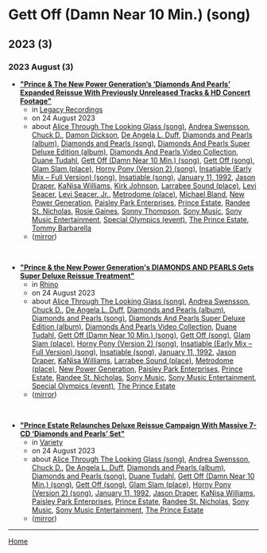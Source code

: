 # Gett Off (Damn Near 10 Min.) (song)

## 2023 (3)

### 2023 August (3)

 - [**"Prince & The New Power Generation’s ‘Diamonds And Pearls’ Expanded Reissue With Previously Unreleased Tracks & HD Concert Footage"**](https://www.legacyrecordings.com/2023/08/24/prince-the-new-power-generations-diamonds-and-pearls-expanded-reissue-with-previously-unreleased-tracks-hd-concert-footage/)
    - in [Legacy Recordings](../../../publications/k-o/legacy-recordings/index.md)
    - on 24 August 2023
    - about [Alice Through The Looking Glass (song)](../../../topics/song/alice-through-the-looking-glass/index.md), [Andrea Swensson](../../../topics/andrea-swensson/index.md), [Chuck D.](../../../topics/chuck-d/index.md), [Damon Dickson](../../../topics/damon-dickson/index.md), [De Angela L. Duff](../../../topics/de-angela-l-duff/index.md), [Diamonds and Pearls (album)](../../../topics/album/diamonds-and-pearls/index.md), [Diamonds and Pearls (song)](../../../topics/song/diamonds-and-pearls/index.md), [Diamonds And Pearls Super Deluxe Edition (album)](../../../topics/album/diamonds-and-pearls-super-deluxe-edition/index.md), [Diamonds And Pearls Video Collection](../../../topics/diamonds-and-pearls-video-collection/index.md), [Duane Tudahl](../../../topics/duane-tudahl/index.md), [Gett Off (Damn Near 10 Min.) (song)](../../../topics/song/gett-off-damn-near-10-min/index.md), [Gett Off (song)](../../../topics/song/gett-off/index.md), [Glam Slam (place)](../../../topics/place/glam-slam/index.md), [Horny Pony (Version 2) (song)](../../../topics/song/horny-pony-version-2/index.md), [Insatiable (Early Mix – Full Version) (song)](../../../topics/song/insatiable-early-mix-full-version/index.md), [Insatiable (song)](../../../topics/song/insatiable/index.md), [January 11, 1992](../../../topics/january-11-1992/index.md), [Jason Draper](../../../topics/jason-draper/index.md), [KaNisa Williams](../../../topics/kanisa-williams/index.md), [Kirk Johnson](../../../topics/kirk-johnson/index.md), [Larrabee Sound (place)](../../../topics/place/larrabee-sound/index.md), [Levi Seacer](../../../topics/levi-seacer/index.md), [Levi Seacer, Jr.](../../../topics/levi-seacer-jr/index.md), [Metrodome (place)](../../../topics/place/metrodome/index.md), [Michael Bland](../../../topics/michael-bland/index.md), [New Power Generation](../../../topics/new-power-generation/index.md), [Paisley Park Enterprises](../../../topics/paisley-park-enterprises/index.md), [Prince Estate](../../../topics/prince-estate/index.md), [Randee St. Nicholas](../../../topics/randee-st-nicholas/index.md), [Rosie Gaines](../../../topics/rosie-gaines/index.md), [Sonny Thompson](../../../topics/sonny-thompson/index.md), [Sony Music](../../../topics/sony-music/index.md), [Sony Music Entertainment](../../../topics/sony-music-entertainment/index.md), [Special Olympics (event)](../../../topics/event/special-olympics/index.md), [The Prince Estate](../../../topics/the-prince-estate/index.md), [Tommy Barbarella](../../../topics/tommy-barbarella/index.md)
    - ([mirror](https://web.archive.org/web/*/https://www.legacyrecordings.com/2023/08/24/prince-the-new-power-generations-diamonds-and-pearls-expanded-reissue-with-previously-unreleased-tracks-hd-concert-footage/))

<br />

 - [**"Prince & the New Power Generation's DIAMONDS AND PEARLS Gets Super Deluxe Reissue Treatment"**](https://www.rhino.com/article/prince-the-new-power-generations-diamonds-and-pearls-gets-super-deluxe-reissue-treatment)
    - in [Rhino](../../../publications/p-t/rhino/index.md)
    - on 24 August 2023
    - about [Alice Through The Looking Glass (song)](../../../topics/song/alice-through-the-looking-glass/index.md), [Andrea Swensson](../../../topics/andrea-swensson/index.md), [Chuck D.](../../../topics/chuck-d/index.md), [De Angela L. Duff](../../../topics/de-angela-l-duff/index.md), [Diamonds and Pearls (album)](../../../topics/album/diamonds-and-pearls/index.md), [Diamonds and Pearls (song)](../../../topics/song/diamonds-and-pearls/index.md), [Diamonds And Pearls Super Deluxe Edition (album)](../../../topics/album/diamonds-and-pearls-super-deluxe-edition/index.md), [Diamonds And Pearls Video Collection](../../../topics/diamonds-and-pearls-video-collection/index.md), [Duane Tudahl](../../../topics/duane-tudahl/index.md), [Gett Off (Damn Near 10 Min.) (song)](../../../topics/song/gett-off-damn-near-10-min/index.md), [Gett Off (song)](../../../topics/song/gett-off/index.md), [Glam Slam (place)](../../../topics/place/glam-slam/index.md), [Horny Pony (Version 2) (song)](../../../topics/song/horny-pony-version-2/index.md), [Insatiable (Early Mix – Full Version) (song)](../../../topics/song/insatiable-early-mix-full-version/index.md), [Insatiable (song)](../../../topics/song/insatiable/index.md), [January 11, 1992](../../../topics/january-11-1992/index.md), [Jason Draper](../../../topics/jason-draper/index.md), [KaNisa Williams](../../../topics/kanisa-williams/index.md), [Larrabee Sound (place)](../../../topics/place/larrabee-sound/index.md), [Metrodome (place)](../../../topics/place/metrodome/index.md), [New Power Generation](../../../topics/new-power-generation/index.md), [Paisley Park Enterprises](../../../topics/paisley-park-enterprises/index.md), [Prince Estate](../../../topics/prince-estate/index.md), [Randee St. Nicholas](../../../topics/randee-st-nicholas/index.md), [Sony Music](../../../topics/sony-music/index.md), [Sony Music Entertainment](../../../topics/sony-music-entertainment/index.md), [Special Olympics (event)](../../../topics/event/special-olympics/index.md), [The Prince Estate](../../../topics/the-prince-estate/index.md)
    - ([mirror](https://web.archive.org/web/*/https://www.rhino.com/article/prince-the-new-power-generations-diamonds-and-pearls-gets-super-deluxe-reissue-treatment))

<br />

 - [**"Prince Estate Relaunches Deluxe Reissue Campaign With Massive 7-CD ‘Diamonds and Pearls’ Set"**](https://variety.com/2023/music/news/prince-reissue-diamonds-and-pearls-1235703746/)
    - in [Variety](../../../publications/u-z/variety/index.md)
    - on 24 August 2023
    - about [Alice Through The Looking Glass (song)](../../../topics/song/alice-through-the-looking-glass/index.md), [Andrea Swensson](../../../topics/andrea-swensson/index.md), [Chuck D.](../../../topics/chuck-d/index.md), [De Angela L. Duff](../../../topics/de-angela-l-duff/index.md), [Diamonds and Pearls (album)](../../../topics/album/diamonds-and-pearls/index.md), [Diamonds and Pearls (song)](../../../topics/song/diamonds-and-pearls/index.md), [Duane Tudahl](../../../topics/duane-tudahl/index.md), [Gett Off (Damn Near 10 Min.) (song)](../../../topics/song/gett-off-damn-near-10-min/index.md), [Gett Off (song)](../../../topics/song/gett-off/index.md), [Glam Slam (place)](../../../topics/place/glam-slam/index.md), [Horny Pony (Version 2) (song)](../../../topics/song/horny-pony-version-2/index.md), [January 11, 1992](../../../topics/january-11-1992/index.md), [Jason Draper](../../../topics/jason-draper/index.md), [KaNisa Williams](../../../topics/kanisa-williams/index.md), [Paisley Park Enterprises](../../../topics/paisley-park-enterprises/index.md), [Prince Estate](../../../topics/prince-estate/index.md), [Randee St. Nicholas](../../../topics/randee-st-nicholas/index.md), [Sony Music](../../../topics/sony-music/index.md), [Sony Music Entertainment](../../../topics/sony-music-entertainment/index.md), [The Prince Estate](../../../topics/the-prince-estate/index.md)
    - ([mirror](https://web.archive.org/web/*/https://variety.com/2023/music/news/prince-reissue-diamonds-and-pearls-1235703746/))

----

[Home](../index.md)
